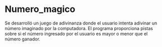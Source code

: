 # Numero_magico
Se desarrolló un juego de adivinanza donde el usuario intenta adivinar un número imaginado por la computadora. El programa proporciona pistas sobre si el número ingresado por el usuario es mayor o menor que el número ganador.
